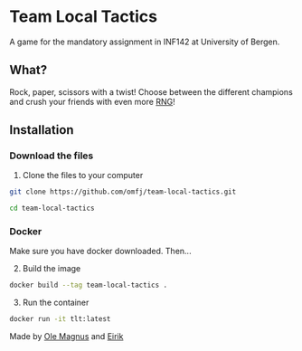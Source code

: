 # Team Local Tactics

A game for the mandatory assignment in INF142 at University of Bergen.

## What?

Rock, paper, scissors with a twist! Choose between the different champions and crush your friends with even more [RNG](https://www.freecodecamp.org/news/rng-meaning-what-does-rng-stand-for-in-gaming/)!

## Installation
### Download the files
1. Clone the files to your computer
```bash
git clone https://github.com/omfj/team-local-tactics.git
```

```bash
cd team-local-tactics
```

### Docker
Make sure you have docker downloaded. Then...

2. Build the image
```bash
docker build --tag team-local-tactics .
```

3. Run the container
```bash
docker run -it tlt:latest
```

Made by [Ole Magnus](https://github.com/omfj) and [Eirik](https://github.com/eirikbe01)
